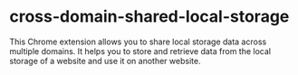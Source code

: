 # cross-domain-shared-local-storage
This Chrome extension allows you to share local storage data across multiple domains. It helps you to store and retrieve data from the local storage of a website and use it on another website.

